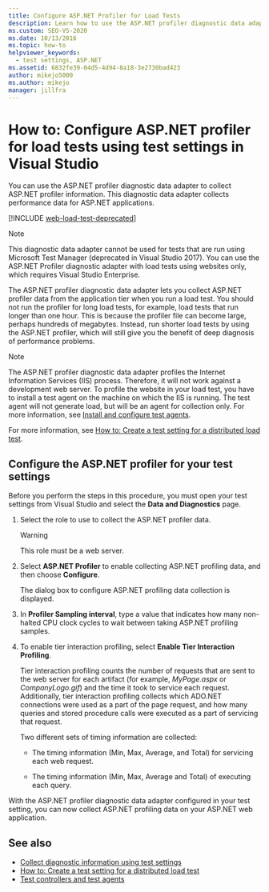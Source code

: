 ```yaml
---
title: Configure ASP.NET Profiler for Load Tests
description: Learn how to use the ASP.NET profiler diagnostic data adapter to collect ASP.NET profiler information.
ms.custom: SEO-VS-2020
ms.date: 10/13/2016
ms.topic: how-to
helpviewer_keywords: 
  - test settings, ASP.NET
ms.assetid: 6832fe39-04d5-4d94-8a18-3e2730bad423
author: mikejo5000
ms.author: mikejo
manager: jillfra
---
```

# How to: Configure ASP.NET profiler for load tests using test settings in Visual Studio

You can use the ASP.NET profiler diagnostic data adapter to collect ASP.NET profiler information. This diagnostic data adapter collects performance data for ASP.NET applications.

[!INCLUDE [web-load-test-deprecated](includes/web-load-test-deprecated.md)]

> [!NOTE]
> This diagnostic data adapter cannot be used for tests that are run using Microsoft Test Manager (deprecated in Visual Studio 2017). You can use the ASP.NET Profiler diagnostic adapter with load tests using websites only, which requires Visual Studio Enterprise.

The ASP.NET profiler diagnostic data adapter lets you collect ASP.NET profiler data from the application tier when you run a load test. You should not run the profiler for long load tests, for example, load tests that run longer than one hour. This is because the profiler file can become large, perhaps hundreds of megabytes. Instead, run shorter load tests by using the ASP.NET profiler, which will still give you the benefit of deep diagnosis of performance problems.

> [!NOTE]
> The ASP.NET profiler diagnostic data adapter profiles the Internet Information Services (IIS) process. Therefore, it will not work against a development web server. To profile the website in your load test, you have to install a test agent on the machine on which the IIS is running. The test agent will not generate load, but will be an agent for collection only. For more information, see [Install and configure test agents](../test/lab-management/install-configure-test-agents.md).

For more information, see [How to: Create a test setting for a distributed load test](../test/how-to-create-a-test-setting-for-a-distributed-load-test.md).

## Configure the ASP.NET profiler for your test settings

Before you perform the steps in this procedure, you must open your test settings from Visual Studio and select the **Data and Diagnostics** page.

1. Select the role to use to collect the ASP.NET profiler data.

    > [!WARNING]
    > This role must be a web server.

2. Select **ASP.NET Profiler** to enable collecting ASP.NET profiling data, and then choose **Configure**.

     The dialog box to configure ASP.NET profiling data collection is displayed.

3. In **Profiler Sampling interval**, type a value that indicates how many non-halted CPU clock cycles to wait between taking ASP.NET profiling samples.

4. To enable tier interaction profiling, select **Enable Tier Interaction Profiling**.

     Tier interaction profiling counts the number of requests that are sent to the web server for each artifact (for example, *MyPage.aspx* or *CompanyLogo.gif*) and the time it took to service each request. Additionally, tier interaction profiling collects which ADO.NET connections were used as a part of the page request, and how many queries and stored procedure calls were executed as a part of servicing that request.

     Two different sets of timing information are collected:

    - The timing information (Min, Max, Average, and Total) for servicing each web request.

    - The timing information (Min, Max, Average and Total) of executing each query.

With the ASP.NET profiler diagnostic data adapter configured in your test setting, you can now collect ASP.NET profiling data on your ASP.NET web application.

## See also

- [Collect diagnostic information using test settings](../test/collect-diagnostic-information-using-test-settings.md)
- [How to: Create a test setting for a distributed load test](../test/how-to-create-a-test-setting-for-a-distributed-load-test.md)
- [Test controllers and test agents](configure-test-agents-and-controllers-for-load-tests.md)